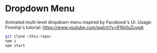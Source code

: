 # Dropdown Menu
Animated multi-level dropdown menu inspired by Facebook's  UI.
Usage:
Fireship's tutorial: https://www.youtube.com/watch?v=IF6k0uZuypA
```bash
git clone <this-repo>
npm i
npm start
```
